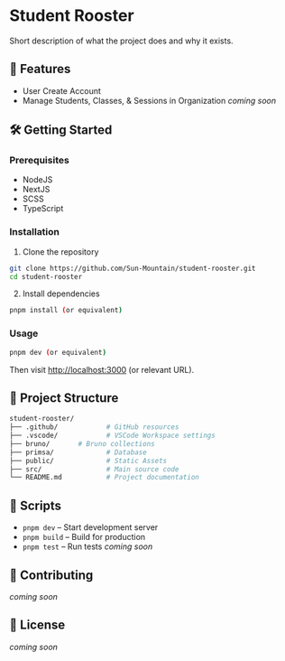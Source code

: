 # Student Rooster

Short description of what the project does and why it exists.

## 🚀 Features
- User Create Account
- Manage Students, Classes, & Sessions in Organization *coming soon*

## 🛠️ Getting Started

### Prerequisites
- NodeJS
- NextJS
- SCSS
- TypeScript
### Installation
1. Clone the repository
```bash
git clone https://github.com/Sun-Mountain/student-rooster.git
cd student-rooster
```

2. Install dependencies
```bash
pnpm install (or equivalent)
```
### Usage
```bash
pnpm dev (or equivalent)
```
Then visit [http://localhost:3000](http://localhost:3000) (or relevant URL).
## 📁 Project Structure
```bash
student-rooster/
├── .github/            # GitHub resources
├── .vscode/            # VSCode Workspace settings
├── bruno/       # Bruno collections
├── primsa/             # Database
├── public/             # Static Assets
├── src/                # Main source code
└── README.md           # Project documentation
```
## 🧪 Scripts
- `pnpm dev` – Start development server
- `pnpm build` – Build for production
- `pnpm test` – Run tests *coming soon*
## 🤝 Contributing
*coming soon*
## 📄 License
*coming soon*
